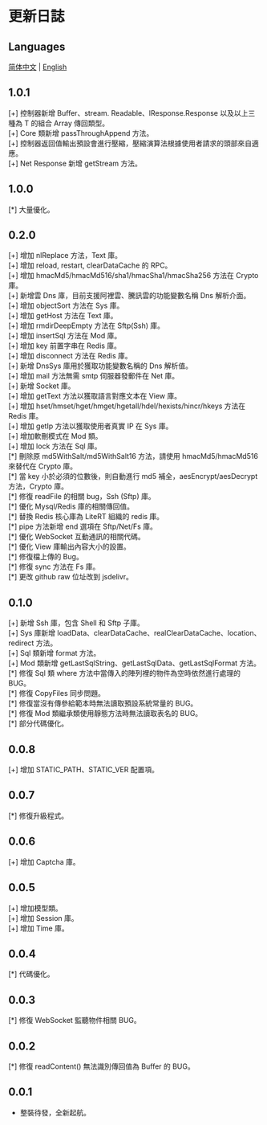 # 更新日誌

## Languages

[简体中文](./CHANGELOG.sc.md) | [English](./CHANGELOG.md)

## 1.0.1

[+] 控制器新增 Buffer、stream. Readable、lResponse.Response 以及以上三種為 T 的組合 Array<T> 傳回類型。  
[+] Core 類新增 passThroughAppend 方法。  
[+] 控制器返回值輸出預設會進行壓縮，壓縮演算法根據使用者請求的頭部來自適應。  
[+] Net Response 新增 getStream 方法。

## 1.0.0

[\*] 大量優化。

## 0.2.0

[+] 增加 nlReplace 方法，Text 庫。  
[+] 增加 reload, restart, clearDataCache 的 RPC。  
[+] 增加 hmacMd5/hmacMd516/sha1/hmacSha1/hmacSha256 方法在 Crypto 庫。  
[+] 新增雲 Dns 庫，目前支援阿裡雲、騰訊雲的功能變數名稱 Dns 解析介面。  
[+] 增加 objectSort 方法在 Sys 庫。  
[+] 增加 getHost 方法在 Text 庫。  
[+] 增加 rmdirDeepEmpty 方法在 Sftp(Ssh) 庫。  
[+] 增加 insertSql 方法在 Mod 庫。  
[+] 增加 key 前置字串在 Redis 庫。  
[+] 增加 disconnect 方法在 Redis 庫。  
[+] 新增 DnsSys 庫用於獲取功能變數名稱的 Dns 解析值。  
[+] 增加 mail 方法無需 smtp 伺服器發郵件在 Net 庫。  
[+] 新增 Socket 庫。  
[+] 增加 getText 方法以獲取語言對應文本在 View 庫。  
[+] 增加 hset/hmset/hget/hmget/hgetall/hdel/hexists/hincr/hkeys 方法在 Redis 庫。  
[+] 增加 getIp 方法以獲取使用者真實 IP 在 Sys 庫。  
[+] 增加軟刪模式在 Mod 類。  
[+] 增加 lock 方法在 Sql 庫。  
[\*] 刪除原 md5WithSalt/md5WithSalt16 方法，請使用 hmacMd5/hmacMd516 來替代在 Crypto 庫。  
[\*] 當 key 小於必須的位數後，則自動進行 md5 補全，aesEncrypt/aesDecrypt 方法，Crypto 庫。  
[\*] 修復 readFile 的相關 bug，Ssh (Sftp) 庫。  
[\*] 優化 Mysql/Redis 庫的相關傳回值。  
[\*] 替換 Redis 核心庫為 LiteRT 組織的 redis 庫。  
[\*] pipe 方法新增 end 選項在 Sftp/Net/Fs 庫。  
[\*] 優化 WebSocket 互動通訊的相關代碼。  
[\*] 優化 View 庫輸出內容大小的設置。  
[\*] 修復檔上傳的 Bug。  
[\*] 修復 sync 方法在 Fs 庫。  
[\*] 更改 github raw 位址改到 jsdelivr。

## 0.1.0

[+] 新增 Ssh 庫，包含 Shell 和 Sftp 子庫。  
[+] Sys 庫新增 loadData、clearDataCache、realClearDataCache、location、redirect 方法。  
[+] Sql 類新增 format 方法。  
[+] Mod 類新增 getLastSqlString、getLastSqlData、getLastSqlFormat 方法。  
[\*] 修復 Sql 類 where 方法中當傳入的陣列裡的物件為空時依然進行處理的 BUG。  
[\*] 修復 CopyFiles 同步問題。  
[\*] 修復當沒有傳參給範本時無法讀取預設系統常量的 BUG。  
[\*] 修復 Mod 類繼承類使用靜態方法時無法讀取表名的 BUG。  
[\*] 部分代碼優化。

## 0.0.8

[+] 增加 STATIC_PATH、STATIC_VER 配置項。

## 0.0.7

[\*] 修復升級程式。

## 0.0.6

[+] 增加 Captcha 庫。

## 0.0.5

[+] 增加模型類。  
[+] 增加 Session 庫。  
[+] 增加 Time 庫。

## 0.0.4

[\*] 代碼優化。

## 0.0.3

[\*] 修復 WebSocket 監聽物件相關 BUG。

## 0.0.2

[\*] 修復 readContent() 無法識別傳回值為 Buffer 的 BUG。

## 0.0.1

- 整裝待發，全新起航。